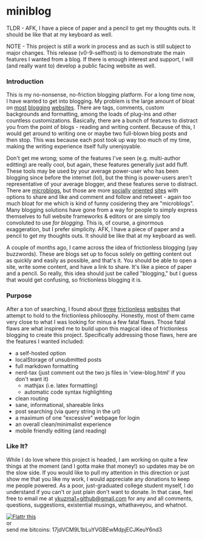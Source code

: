 # miniblog

TLDR - AFK, I have a piece of paper and a pencil to get my thoughts outs. It should be like that at my keyboard as well.

NOTE - This project is still a work in process and as such is still subject to major changes. This release (v0-9-selfhost) is to demonstrate the main features I wanted from a blog. If there is enough interest and support, I will (and really want to) develop a public facing website as well.

### Introduction
This is my no-nonsense, no-friction blogging platform. For a long time now, I have wanted to get into blogging. My problem is the large amount of bloat on [most](http://blogger.com) [blogging](http://wordpress.org/) [websites](http://blog.com/). There are tags, comments, custom backgrounds and formatting, among the loads of plug-ins and other countless customizations. Basically, there are a bunch of features to distract you from the point of blogs - reading and writing content. Because of this, I would get around to writing one or maybe two full-blown blog posts and then stop. This was because each post took up way too much of my time, making the writing experience itself fully unenjoyable. 

Don't get me wrong; some of the features I've seen (e.g. multi-author editting) are really cool, but again, these features generally just add fluff. These tools may be used by your average power-user who has been blogging since before the internet (lol), but the thing is power-users aren't representative of your average blogger, and these features serve to distract. There are [microblogs](http://en.wikipedia.org/wiki/Microblogging), but those are more [socially](http://facebook.com) [oriented](http://tumblr.com) [sites](http://twitter.com) with options to share and like and comment and follow and retweet - again too much bloat for me which is kind of funny cosidering they are "microblogs". Many blogging solutions have gone from a way for people to simply express themselves to full website frameworks & editors or are simply too convoluted to use *for blogging*. This is, of course, a ginormous exaggeration, but I prefer simplicity. AFK, I have a piece of paper and a pencil to get my thoughts outs. It should be like that at my keyboard as well.

A couple of months ago, I came across the idea of frictionless blogging (yay buzzwords). These are blogs set up to focus solely on getting content out as quickly and easily as possible, and that's it. You should be able to open a site, write some content, and have a link to share. It's like a piece of paper and a pencil. So really, this idea should just be called "blogging," but I guess that would get confusing, so frictionless blogging it is.

### Purpose
After a ton of searching, I found about [three](http://throwww.com/) [frictionless](http://feathe.rs/) [websites](http://scriptogr.am/) that attempt to hold to the frictionless philosophy. Honestly, most of them came very close to what I was looking for minus a few fatal flaws. Those fatal flaws are what inspired me to build upon this magical idea of frictionless blogging to create this project. Specifically addressing those flaws, here are the features I wanted included:
* a self-hosted option
* localStorage of unsubmitted posts
* full markdown formatting
* nerd-tax (just comment out the two js files in 'view-blog.html' if you don't want it)
    * mathjax (i.e. latex formatting)
    * automatic code syntax highlighting
* clean routing
* sane, informational, shareable links
* post searching (via query string in the url)
* a maximum of one "excessive" webpage for login
* an overall clean/minimalist experience
* mobile friendly editing (and reading)

### Like It?
While I do love where this project is headed, I am working on quite a few things at the moment (and I gotta make that money!) so updates may be on the slow side. If you would like to pull my attention in this direction or just show me that you like my work, I would appreciate any donations to keep me people powered. As a poor, just-graduated college student myself, I do understand if you can't or just plain don't want to donate. In that case, feel free to email me at ykuzma1+github@gmail.com for any and all comments, questions, suggestions, existential musings, whathaveyou, and whatnot.

<a href="http://flattr.com/thing/1222424/ykuzma1-on-GitHub" target="_blank">
  <img src="http://api.flattr.com/button/flattr-badge-large.png" alt="Flattr this" title="Flattr this" border="0" />
</a><br/>
or<br/>
send me bitcoins: 17jdVCM9L1bLuYVGBEwMdpjECJKeuY6nd3
